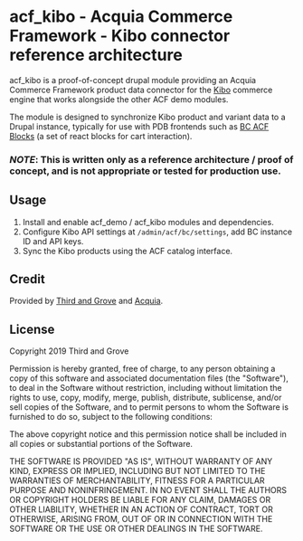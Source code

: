 # acf_kibo - Acquia Commerce Framework - Kibo connector reference architecture

acf_kibo is a proof-of-concept drupal module providing an Acquia Commerce Framework product data connector for the [Kibo](https://www.bigcommerce.com/) commerce engine that works alongside the other ACF demo modules.

The module is designed to synchronize Kibo product and variant data to a Drupal instance, typically for use with PDB frontends such as [BC ACF Blocks](https://github.com/thirdandgrove/bc_acf_blocks) (a set of react blocks for cart interaction).

### *NOTE*: This is written only as a reference architecture / proof of concept, and is not appropriate or tested for production use.

## Usage

1. Install and enable acf_demo / acf_kibo modules and dependencies.
1. Configure Kibo API settings at `/admin/acf/bc/settings`, add BC instance ID and API keys.
1. Sync the Kibo products using the ACF catalog interface.

## Credit

Provided by [Third and Grove](https://www.thirdandgrove.com) and [Acquia](https://www.acquia.com).

## License

Copyright 2019 Third and Grove

Permission is hereby granted, free of charge, to any person obtaining a copy of this software and associated documentation files (the "Software"), to deal in the Software without restriction, including without limitation the rights to use, copy, modify, merge, publish, distribute, sublicense, and/or sell copies of the Software, and to permit persons to whom the Software is furnished to do so, subject to the following conditions:

The above copyright notice and this permission notice shall be included in all copies or substantial portions of the Software.

THE SOFTWARE IS PROVIDED "AS IS", WITHOUT WARRANTY OF ANY KIND, EXPRESS OR IMPLIED, INCLUDING BUT NOT LIMITED TO THE WARRANTIES OF MERCHANTABILITY, FITNESS FOR A PARTICULAR PURPOSE AND NONINFRINGEMENT. IN NO EVENT SHALL THE AUTHORS OR COPYRIGHT HOLDERS BE LIABLE FOR ANY CLAIM, DAMAGES OR OTHER LIABILITY, WHETHER IN AN ACTION OF CONTRACT, TORT OR OTHERWISE, ARISING FROM, OUT OF OR IN CONNECTION WITH THE SOFTWARE OR THE USE OR OTHER DEALINGS IN THE SOFTWARE.
